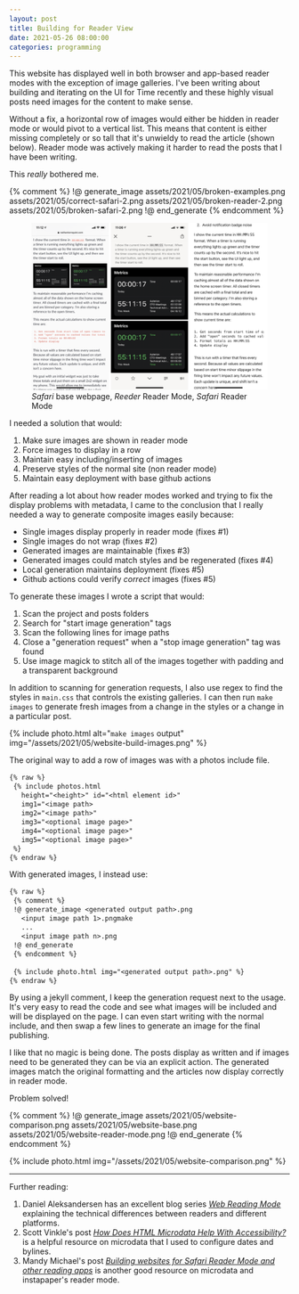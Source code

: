 ```yaml
---
layout: post
title: Building for Reader View
date: 2021-05-26 08:00:00
categories: programming
---
```


This website has displayed well in both browser and app-based reader modes with
the exception of image galleries. I've been writing about building and iterating
on the UI for Time recently and these highly visual posts need images for the
content to make sense.

Without a fix, a horizontal row of images would either be hidden in reader mode
or would pivot to a vertical list. This means that content is either missing
completely or so tall that it's unwieldy to read the article (shown below). Reader
mode was actively making it harder to read the posts that I have been writing.

This _really_ bothered me.

{% comment %}
!@ generate_image assets/2021/05/broken-examples.png
  assets/2021/05/correct-safari-2.png
  assets/2021/05/broken-reader-2.png
  assets/2021/05/broken-safari-2.png
!@ end_generate
{% endcomment %}

<figure>
  <img class="image" src="/assets/2021/05/broken-examples.png">
  <figcaption>
    <i>Safari</i> base webpage, <i>Reeder</i> Reader Mode, <i>Safari</i> Reader Mode
  </figcaption>
</figure>

I needed a solution that would:

1. Make sure images are shown in reader mode
1. Force images to display in a row
1. Maintain easy including/inserting of images
1. Preserve styles of the normal site (non reader mode)
1. Maintain easy deployment with base github actions

After reading a lot about how reader modes worked and trying to fix the display
problems with metadata, I came to the conclusion that I really needed a way to
generate composite images easily because:

* Single images display properly in reader mode (fixes #1)
* Single images do not wrap (fixes #2)
* Generated images are maintainable (fixes #3)
* Generated images could match styles and be regenerated (fixes #4)
* Local generation maintains deployment (fixes #5)
* Github actions could verify _correct_ images (fixes #5)

To generate these images I wrote a script that would:

1. Scan the project and posts folders
1. Search for "start image generation" tags
1. Scan the following lines for image paths
1. Close a "generation request" when a "stop image generation" tag was found
1. Use image magick to stitch all of the images together with padding and a
  transparent background

In addition to scanning for generation requests, I also use regex to find the
styles in `main.css` that controls the existing galleries. I can then run
`make images` to generate fresh images from a change in the styles or a change
in a particular post.

{% include photo.html alt="`make images` output" img="/assets/2021/05/website-build-images.png" %}

The original way to add a row of images was with a photos include file.

```
{% raw %}
 {% include photos.html
   height="<height>" id="<html element id>"
   img1="<image path>
   img2="<image path>"
   img3="<optional image page>"
   img4="<optional image page>"
   img5="<optional image page>"
 %}
{% endraw %}
```

With generated images, I instead use:

```
{% raw %}
 {% comment %}
 !@ generate_image <generated output path>.png
   <input image path 1>.pngmake
   ...
   <input image path n>.png
 !@ end_generate
 {% endcomment %}

 {% include photo.html img="<generated output path>.png" %}
{% endraw %}
```

By using a jekyll comment, I keep the generation request next to the usage.
It's very easy to read the code and see what images will be included and will
be displayed on the page. I can even start writing with the normal include, and then
swap a few lines to generate an image for the final publishing.

I like that no magic is being done. The posts display as written and if images
need to be generated they can be via an explicit action. The generated images match
the original formatting and the articles now display correctly in reader mode.

Problem solved!

{% comment %}
!@ generate_image assets/2021/05/website-comparison.png
  assets/2021/05/website-base.png
  assets/2021/05/website-reader-mode.png
!@ end_generate
{% endcomment %}

{% include photo.html img="/assets/2021/05/website-comparison.png" %}

---

Further reading:

1. Daniel Aleksandersen has an excellent blog series _[Web Reading Mode][1]_
  explaining the technical differences between readers and different platforms.
2. Scott Vinkle's post _[How Does HTML Microdata Help With Accessibility?][2]_
  is a helpful resource on microdata that I used to configure dates and bylines.
3. Mandy Michael's post _[Building websites for Safari Reader Mode and other
  reading apps][3]_ is another good resource on microdata and instapaper's
  reader mode.

[1]: https://www.ctrl.blog/entry/browser-reading-mode-parsers.html
[2]: https://scottvinkle.me/blogs/work/how-html-microdata-helps-with-accessibility
[3]: https://medium.com/@mandy.michael/building-websites-for-safari-reader-mode-and-other-reading-apps-1562913c86c9